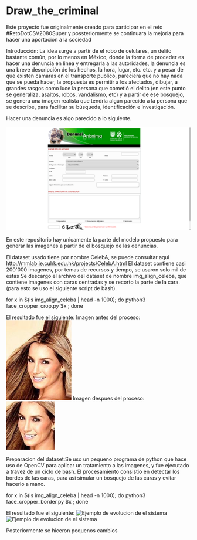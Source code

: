 # Draw_the_criminal
Este proyecto fue originalmente creado para participar en el reto #RetoDotCSV2080Super y possteriormente se continuara la mejoria para hacer una aportacion a la sociedad


Introducción: La idea surge a partir de el robo de celulares, un delito bastante común, por lo menos en México, donde la forma de proceder es hacer una denuncia en linea y entregarla a las autoridades, la denuncia es una breve descripción de los hechos, la hora, lugar, etc. etc. y a pesar de que existen camaras en el transporte publico, pareciera que no hay nada que se pueda hacer, la propuesta es permitir a los afectados, dibujar, a grandes rasgos como luce la persona que cometió el delito (en este punto se generaliza, asaltos, robos, vandalismo, etc) y a partir de ese bosquejo, se genera una imagen realista que tendría algún parecido a la persona que se describe, para facilitar su búsqueda, identificación e investigación.

Hacer una denuncia es algo parecido a lo siguiente.

![Encuesta de denunca anonima](./img_git_readme/CP_encuesta.png?raw=true "Encuesta")

En este repositorio hay unicamente la parte del modelo propuesto para generar las imagenes a partir de el bosquejo de las denuncias.

El dataset usado tiene por nombre CelebA, se puede consultar aqui http://mmlab.ie.cuhk.edu.hk/projects/CelebA.html
El dataset contiene casi 200'000 imagenes, por temas de recursos y tiempo, se usaron solo mil de estas
Se descargo el archivo del dataset de nombre img_align_celeba, que contiene imagenes con caras centradas y se recorto la parte de la cara.
(para esto se uso el siguiente script de bash).

for x in $(ls img_align_celeba | head -n 1000); do python3 face_cropper_crop.py $x ; done

El resultado fue el siguiente:
Imagen antes del proceso:![Imagen original](./img_git_readme/000001.jpg?raw=true "Original")
Imagen despues del proceso:![Imagen_recortada](./img_git_readme/000001_tg.jpg?raw=true "Recorte")

Preparacion del dataset:Se uso un pequeno programa de python que hace uso de OpenCV para aplicar un tratamiento a las imagenes, y fue ejecutado a travez de un ciclo de bash.
El procesamiento consistio en detectar los bordes de las caras, para asi simular un bosquejo de las caras y evitar hacerlo a mano.

for x in $(ls img_align_celeba | head -n 1000); do python3 face_cropper_border.py $x ; done

El resultado fue el siguiente:
![Ejemplo de evolucion de el sistema](relative/path/to/img.jpg?raw=true "Ejemplo 1")
![Ejemplo de evolucion de el sistema](relative/path/to/img.jpg?raw=true "Ejemplo 1")


Posteriormente se hiceron pequenos cambios 
